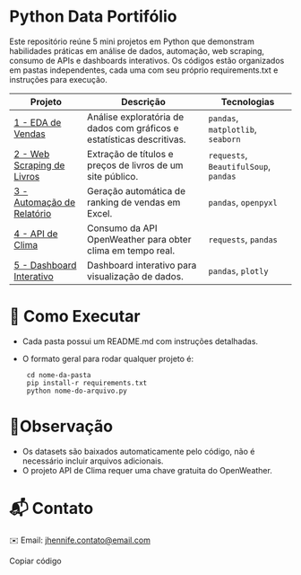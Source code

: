 # Python Data Portifólio

Este repositório reúne 5 mini projetos em Python que demonstram habilidades práticas em análise de dados, automação, web scraping, consumo de APIs e dashboards interativos.
Os códigos estão organizados em pastas independentes, cada uma com seu próprio requirements.txt e instruções para execução.

| Projeto                                               | Descrição                                                              | Tecnologias                           |
| ----------------------------------------------------- | ---------------------------------------------------------------------- | ------------------------------------- |
| [1 - EDA de Vendas](https://github.com/jhevante/Eda_vendas)                   | Análise exploratória de dados com gráficos e estatísticas descritivas. | `pandas`, `matplotlib`, `seaborn`     |
| [2 - Web Scraping de Livros](https://github.com/jhevante/relatario-automacao) | Extração de títulos e preços de livros de um site público.             | `requests`, `BeautifulSoup`, `pandas` |
| [3 - Automação de Relatório](https://github.com/jhevante/relatario-automacao) | Geração automática de ranking de vendas em Excel.                      | `pandas`, `openpyxl`                  |
| [4 - API de Clima](https://github.com/jhevante/api-clima)                     | Consumo da API OpenWeather para obter clima em tempo real.             | `requests`, `pandas`                  |
| [5 - Dashboard Interativo](./5-dashboard-interativo)  | Dashboard interativo para visualização de dados.                       | `pandas`, `plotly`                    |


# 🚀 Como Executar
 - Cada pasta possui um README.md com instruções detalhadas.
 - O formato geral para rodar qualquer projeto é:
   
        cd nome-da-pasta
        pip install-r requirements.txt
        python nome-do-arquivo.py


# 📌Observação
 - Os datasets são baixados automaticamente pelo código, não é necessário incluir arquivos adicionais.
 - O projeto API de Clima requer uma chave gratuita do OpenWeather.

# 📬 Contato

✉️ Email: jhennife.contato@email.com



Copiar código
